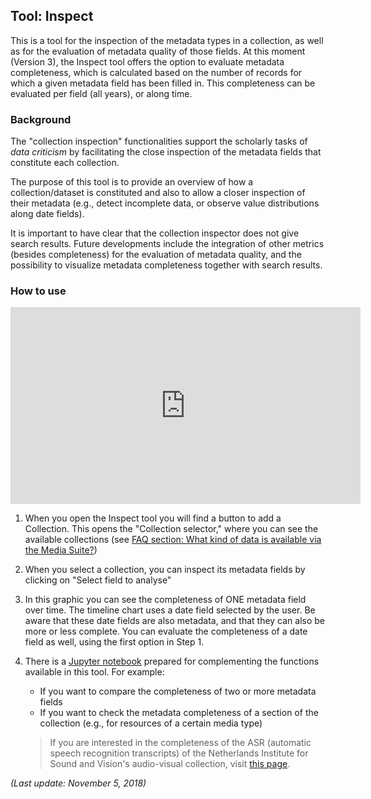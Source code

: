 ## Tool: Inspect

This is a tool for the inspection of the metadata types in a collection, as well as for the evaluation of metadata quality of those fields. At this moment (Version 3), the Inspect tool offers the option to evaluate metadata completeness, which is calculated based on the number of records for which a given metadata field has been filled in. This completeness can be evaluated per field (all years), or along time. 

### Background

The "collection inspection" functionalities support the scholarly tasks of *data criticism* by facilitating the close inspection of the metadata fields that constitute each collection. 

The purpose of this tool is to provide an overview of how a collection/dataset is constituted and also to allow a closer inspection of their metadata (e.g., detect incomplete data, or observe value distributions along date fields). 

It is important to have clear that the collection inspector does not give search results. Future developments include the integration of other metrics (besides completeness) for the evaluation of metadata quality, and the possibility to visualize metadata completeness together with search results. 

### How to use

<iframe width="560" height="315" src="https://www.youtube.com/embed/NSAHVlqhesw" frameborder="0" allow="accelerometer; autoplay; encrypted-media; gyroscope; picture-in-picture" allowfullscreen></iframe>



1. When you open the Inspect tool you will find a button to add a Collection. This opens the "Collection selector," where you can see the available collections (see [FAQ section: What kind of data is available via the Media Suite?](http://mediasuite.clariah.nl/documentation/faq/what-data))
2. When you select a collection, you can inspect its metadata fields by clicking on "Select field to analyse"
3. In this graphic you can see the completeness of ONE metadata field over time. The timeline chart uses a date field selected by the user. Be aware that these date fields are also metadata, and that they can also be more or less complete. You can evaluate the completeness of a date field as well, using the first option in Step 1.
4. There is a [Jupyter notebook](http://mediasuite.clariah.nl/documentation/workspace/jupyter-notebooks) prepared for complementing the functions available in this tool. For example:
   - If you want to compare the completeness of two or more metadata fields
   - If you want to check the metadata completeness of a section of the collection (e.g., for resources of a certain media type)

   > If you are interested in the completeness of the ASR (automatic speech recognition transcripts) of the Netherlands Institute for Sound and Vision's audio-visual collection, visit [this page](http://mediasuite.clariah.nl/documentation/data/automatic-enrichments).



*(Last update: November 5, 2018)*